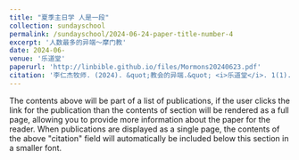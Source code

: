 ```yaml
---
title: "夏季主日学 人是一段"
collection: sundayschool
permalink: /sundayschool/2024-06-24-paper-title-number-4
excerpt: '人数最多的异端～摩门教'
date: 2024-06-
venue: '乐道堂'
paperurl: 'http://linbible.github.io/files/Mormons20240623.pdf'
citation: '李仁杰牧师. (2024). &quot;教会的异端.&quot; <i>乐道堂</i>. 1(1).'
---
```


The contents above will be part of a list of publications, if the user clicks the link for the publication than the contents of section will be rendered as a full page, allowing you to provide more information about the paper for the reader. When publications are displayed as a single page, the contents of the above "citation" field will automatically be included below this section in a smaller font.
